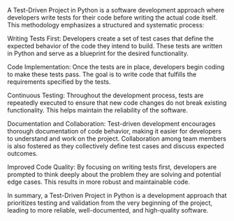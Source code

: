 A Test-Driven Project in Python is a software development approach where developers write tests for their code before writing the actual code itself. This methodology emphasizes a structured and systematic process:

Writing Tests First: Developers create a set of test cases that define the expected behavior of the code they intend to build. These tests are written in Python and serve as a blueprint for the desired functionality.

Code Implementation: Once the tests are in place, developers begin coding to make these tests pass. The goal is to write code that fulfills the requirements specified by the tests.

Continuous Testing: Throughout the development process, tests are repeatedly executed to ensure that new code changes do not break existing functionality. This helps maintain the reliability of the software.

Documentation and Collaboration: Test-driven development encourages thorough documentation of code behavior, making it easier for developers to understand and work on the project. Collaboration among team members is also fostered as they collectively define test cases and discuss expected outcomes.

Improved Code Quality: By focusing on writing tests first, developers are prompted to think deeply about the problem they are solving and potential edge cases. This results in more robust and maintainable code.

In summary, a Test-Driven Project in Python is a development approach that prioritizes testing and validation from the very beginning of the project, leading to more reliable, well-documented, and high-quality software.
